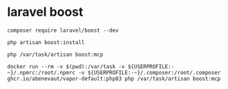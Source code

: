 # laravel boost

```
composer require laravel/boost --dev
```

```
php artisan boost:install
```

```
php /var/task/artisan boost:mcp
```
```
docker run --rm -v $(pwd):/var/task -v ${USERPROFILE:-~}/.npmrc:/root/.npmrc -v ${USERPROFILE:-~}/.composer:/root/.composer ghcr.io/abenevaut/vapor-default:php83 php /var/task/artisan boost:mcp
```
